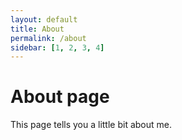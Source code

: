 ```yaml
---
layout: default
title: About
permalink: /about
sidebar: [1, 2, 3, 4]
---
```


# About page

This page tells you a little bit about me.